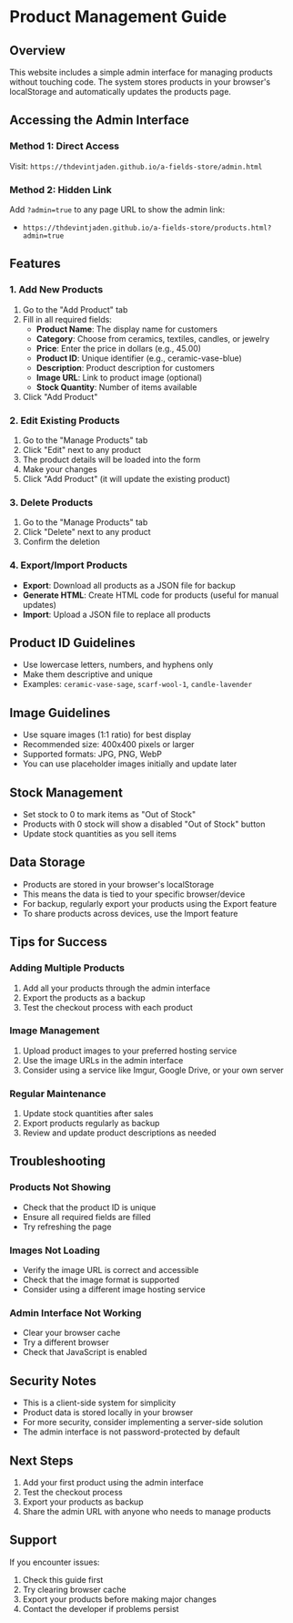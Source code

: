 # Product Management Guide

## Overview
This website includes a simple admin interface for managing products without touching code. The system stores products in your browser's localStorage and automatically updates the products page.

## Accessing the Admin Interface

### Method 1: Direct Access
Visit: `https://thdevintjaden.github.io/a-fields-store/admin.html`

### Method 2: Hidden Link
Add `?admin=true` to any page URL to show the admin link:
- `https://thdevintjaden.github.io/a-fields-store/products.html?admin=true`

## Features

### 1. Add New Products
1. Go to the "Add Product" tab
2. Fill in all required fields:
   - **Product Name**: The display name for customers
   - **Category**: Choose from ceramics, textiles, candles, or jewelry
   - **Price**: Enter the price in dollars (e.g., 45.00)
   - **Product ID**: Unique identifier (e.g., ceramic-vase-blue)
   - **Description**: Product description for customers
   - **Image URL**: Link to product image (optional)
   - **Stock Quantity**: Number of items available
3. Click "Add Product"

### 2. Edit Existing Products
1. Go to the "Manage Products" tab
2. Click "Edit" next to any product
3. The product details will be loaded into the form
4. Make your changes
5. Click "Add Product" (it will update the existing product)

### 3. Delete Products
1. Go to the "Manage Products" tab
2. Click "Delete" next to any product
3. Confirm the deletion

### 4. Export/Import Products
- **Export**: Download all products as a JSON file for backup
- **Generate HTML**: Create HTML code for products (useful for manual updates)
- **Import**: Upload a JSON file to replace all products

## Product ID Guidelines
- Use lowercase letters, numbers, and hyphens only
- Make them descriptive and unique
- Examples: `ceramic-vase-sage`, `scarf-wool-1`, `candle-lavender`

## Image Guidelines
- Use square images (1:1 ratio) for best display
- Recommended size: 400x400 pixels or larger
- Supported formats: JPG, PNG, WebP
- You can use placeholder images initially and update later

## Stock Management
- Set stock to 0 to mark items as "Out of Stock"
- Products with 0 stock will show a disabled "Out of Stock" button
- Update stock quantities as you sell items

## Data Storage
- Products are stored in your browser's localStorage
- This means the data is tied to your specific browser/device
- For backup, regularly export your products using the Export feature
- To share products across devices, use the Import feature

## Tips for Success

### Adding Multiple Products
1. Add all your products through the admin interface
2. Export the products as a backup
3. Test the checkout process with each product

### Image Management
1. Upload product images to your preferred hosting service
2. Use the image URLs in the admin interface
3. Consider using a service like Imgur, Google Drive, or your own server

### Regular Maintenance
1. Update stock quantities after sales
2. Export products regularly as backup
3. Review and update product descriptions as needed

## Troubleshooting

### Products Not Showing
- Check that the product ID is unique
- Ensure all required fields are filled
- Try refreshing the page

### Images Not Loading
- Verify the image URL is correct and accessible
- Check that the image format is supported
- Consider using a different image hosting service

### Admin Interface Not Working
- Clear your browser cache
- Try a different browser
- Check that JavaScript is enabled

## Security Notes
- This is a client-side system for simplicity
- Product data is stored locally in your browser
- For more security, consider implementing a server-side solution
- The admin interface is not password-protected by default

## Next Steps
1. Add your first product using the admin interface
2. Test the checkout process
3. Export your products as backup
4. Share the admin URL with anyone who needs to manage products

## Support
If you encounter issues:
1. Check this guide first
2. Try clearing browser cache
3. Export your products before making major changes
4. Contact the developer if problems persist 